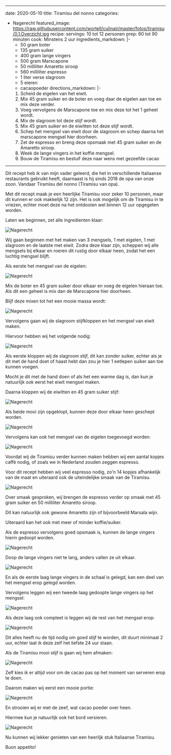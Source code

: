 ---
date: 2020-05-10
title: Tiramisu del nonno
categories:
  - Nagerecht
featured_image: https://raw.githubusercontent.com/wortell/culinair/master/fotos/tiramisu/0.1.Overzicht.jpg
recipe:
  servings: 10 tot 12 personen
  prep: 60 tot 90 minuten
  cook: Minstens 2 uur 
  ingredients_markdown: |-
    * 50 gram boter
    * 135 gram suiker
    * 400 gram lange vingers
    * 500 gram Marscapone
    * 50 milliliter Amaretto siroop 
    * 560 milliliter espresso
    * 1 liter verse slagroom
    * 5 eieren
    * cacaopoeder
  directions_markdown: |-
    1. Scheid de eigelen van het eiwit.
    2. Mix 45 gram suiker en de boter en voeg daar de eigelen aan toe en mix deze verder.
    3. Voeg vervolgens de Marscapone toe en mix deze tot het 1 geheel wordt.
    4. Mix de slagroom tot deze stijf wordt.
    5. Mix 45 gram suiker en de eiwitten tot deze stijf wordt.
    6. Schep het mengsel van eiwit door de slagroom en schep daarna het marscapone mengsel hier doorheen.
    7. Zet de espresso en breng deze opsmaak met 45 gram suiker en de Amaretto siroop.
    8. Week de lange vingers in het koffie mengsel.
    9. Bouw de Tiramisu en bestuif deze naar wens met gezeefde cacao
----
Dit recept heb ik van mijn vader geleerd, die het in verschillende Italiaanse restaurants gebruikt heeft, daarnaast is hij sinds 2018 de opa van onze zoon. Vandaar Tiramisu del nonno (Tiramisu van opa).

Met dit recept maak je een heerlijke Tiramisu voor zeker 10 personen, maar dit kunnen er ook makkelijk 12 zijn. Het is ook mogelijk om de Tiramisu in te vriezen, echter moet deze na het ontdooien wel binnen 12 uur opgegeten worden.

Laten we beginnen, zet alle ingredienten klaar:

![Nagerecht](https://raw.githubusercontent.com/wortell/culinair/master/fotos/tiramisu/1.1.ingredienten.jpg)

Wij gaan beginnen met het maken van 3 mengsels, 1 met eigelen, 1 met slagroom en de laatste met eiwit. Zodra deze klaar zijn, scheppen wij alle mengsels bij elkaar en roeren dit rustig door elkaar heen, zodat het een luchtig mengsel blijft.

Als eerste het mengsel van de eigelen:

![Nagerecht](https://raw.githubusercontent.com/wortell/culinair/master/fotos/tiramisu/2.1.ingredienten.jpg)

Mix de boter en 45 gram suiker door elkaar en voeg de eigelen hieraan toe. Als dit een geheel is mix dan de Marscapone hier doorheen.

Blijf deze mixen tot het een mooie massa wordt:

![Nagerecht](https://raw.githubusercontent.com/wortell/culinair/master/fotos/tiramisu/2.2.mixen.jpg)

Vervolgens gaan wij de slagroom stijfkloppen en het mengsel van eiwit maken.

Hiervoor hebben wij het volgende nodig:

![Nagerecht](https://raw.githubusercontent.com/wortell/culinair/master/fotos/tiramisu/3.1.ingredienten.jpg)

Als eerste kloppen wij de slagroom stijf, dit kan zonder suiker, echter als je dit met de hand doet of haast hebt dan zou je hier 1 eetlepen suiker aan toe kunnen voegen.

Mocht je dit met de hand doen of als het een warme dag is, dan kun je natuurlijk ook eerst het eiwit mengsel maken.

Daarna kloppen wij de eiwitten en 45 gram suiker stijf:

![Nagerecht](https://raw.githubusercontent.com/wortell/culinair/master/fotos/tiramisu/3.2.mixen.jpg)

Als beide mooi zijn opgeklopt, kunnen deze door elkaar heen geschept worden.

![Nagerecht](https://raw.githubusercontent.com/wortell/culinair/master/fotos/tiramisu/3.3.mengen.jpg)

Vervolgens kan ook het mengsel van de eigelen toegevoegd worden:

![Nagerecht](https://raw.githubusercontent.com/wortell/culinair/master/fotos/tiramisu/4.1.mengen.jpg)

Voordat wij de Tiramisu verder kunnen maken hebben wij een aantal kopjes caffè nodig, of zoals we in Nederland zouden zeggen espresso.

Voor dit recept hebben wij veel espresso nodig, zo'n 14 kopjes afhankelijk van de maat en uiteraard ook de uiteindelijke smaak van de Tiramisu.

![Nagerecht](https://raw.githubusercontent.com/wortell/culinair/master/fotos/tiramisu/5.1.koffie.jpg)

Over smaak gesproken, wij brengen de espresso verder op smaak met 45 gram suiker en 50 milliliter Amaretto siroop. 

Dit kan natuurlijk ook gewone Amaretto zijn of bijvoorbeeld Marsala wijn.

Uiteraard kan het ook met meer of minder koffie/suiker.

Als de espresso vervolgens goed opsmaak is, kunnen de lange vingers hierin gedoopt worden.

![Nagerecht](https://raw.githubusercontent.com/wortell/culinair/master/fotos/tiramisu/5.2.dopen.jpg)

Doop de lange vingers niet te lang, anders vallen ze uit elkaar.

![Nagerecht](https://raw.githubusercontent.com/wortell/culinair/master/fotos/tiramisu/5.3.bouwen.jpg)

En als de eerste laag lange vingers in de schaal is gelegd, kan een deel van het mengsel erop gelegd worden.

Vervolgens leggen wij een tweede laag gedoopte lange vingers op het mengsel:

![Nagerecht](https://raw.githubusercontent.com/wortell/culinair/master/fotos/tiramisu/5.4.bouwen.jpg)

Als deze laag ook compleet is leggen wij de rest van het mengsel erop:

![Nagerecht](https://raw.githubusercontent.com/wortell/culinair/master/fotos/tiramisu/6.1.resultaat.jpg)

Dit alles heeft nu de tijd nodig om goed stijf te worden, dit duurt minimaal 2 uur, echter laat ik deze zelf het liefste 24 uur staan.

Als de Tiramisu mooi stijf is gaan wij hem afmaken:

![Nagerecht](https://raw.githubusercontent.com/wortell/culinair/master/fotos/tiramisu/7.1.finishing.jpg)

Zelf kies ik er altijd voor om de cacao pas op het moment van serveren erop te doen.

Daarom maken wij eerst een mooie portie:

![Nagerecht](https://raw.githubusercontent.com/wortell/culinair/master/fotos/tiramisu/7.2.klaar.jpg)

En strooien wij er met de zeef, wat cacao poeder over heen.

Hiermee kun je natuurlijk ook het bord versieren.

![Nagerecht](https://raw.githubusercontent.com/wortell/culinair/master/fotos/tiramisu/7.3.end.result.jpg)

Nu kunnen wij lekker genieten van een heerlijk stuk Italiaanse Tiramisu.

Buon appetito!
